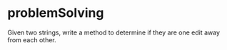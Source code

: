 # problemSolving
Given two strings, write a method to determine if they are one edit away from each other.
